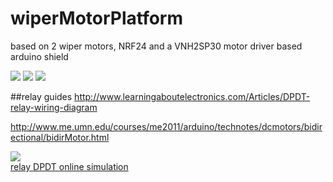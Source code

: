 # wiperMotorPlatform
based on 2 wiper motors, NRF24 and a VNH2SP30 motor driver based arduino shield

![](https://i.imgur.com/jb0e2Xa.png)
![](https://i.imgur.com/SxAtMcw.png)
![](https://i.imgur.com/LzyucU1.png)

##relay guides
http://www.learningaboutelectronics.com/Articles/DPDT-relay-wiring-diagram

http://www.me.umn.edu/courses/me2011/arduino/technotes/dcmotors/bidirectional/bidirMotor.html

![](http://i.imgur.com/Yjcg2WQ.jpg)  
[relay DPDT online simulation](http://lushprojects.com/circuitjs/circuitjs.html?cct=$+1+0.000005+10.200277308269968+50+5+50%0A178+256+208+400+208+0+2+0.2+0.2585230348539524+0.05+1000000+0.02+20%0A172+224+208+160+208+0+6+12+12+0+0+0.5+Coil+Voltage%0Ag+256+320+256+352+0%0A181+544+160+592+160+0+300.0680411695022+100+120+0.4+0.4%0A181+544+224+592+224+0+300.0064191237612+100+120+0.4+0.4%0Aw+544+160+544+224+0%0Ad+592+160+640+160+1+0.805904783%0Ad+640+224+592+224+1+0.805904783%0Aw+640+160+640+224+0%0Aw+400+144+432+144+0%0Aw+432+144+432+224+0%0Aw+432+224+400+224+0%0Aw+400+176+400+192+0%0Aw+256+240+224+240+0%0Aw+256+208+224+208+0%0Aw+400+176+512+176+0%0Aw+512+224+432+224+0%0Aw+512+160+544+160+0%0Aw+512+224+512+256+0%0Aw+512+256+640+256+0%0Aw+640+224+640+256+0%0Ax+551+245+627+248+0+18+DC+motor%0Aw+512+160+512+176+0%0At+224+304+256+304+0+1+-6.114769651509018+0.7147696515114635+100%0Aw+256+256+256+288+0%0Aw+224+240+224+208+0%0AR+64+304+16+304+0+0+40+3.3+0+0+0.5%0Ar+176+304+208+304+0+1000%0Af+176+112+224+112+0+1.5%0Ag+224+128+224+160+0%0Ar+176+112+144+112+0+1000%0As+64+112+144+112+0+1+false%0Aw+224+96+224+64+0%0Aw+256+96+256+160+0%0Aw+64+304+64+112+0%0As+64+304+144+304+0+0+false%0Aw+176+304+144+304+0%0Aw+224+304+208+304+0%0Ax+53+85+187+88+0+24+on/off+(pwm)%0Ax+60+333+151+336+0+24+direction%0Aw+224+64+256+64+0%0Aw+256+64+256+96+0%0Ad+256+160+256+208+1+0.805904783%0A)
